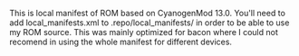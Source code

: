 This is local manifest of ROM based on CyanogenMod 13.0. You'll need to add local_manifests.xml to .repo/local_manifests/ in order to be able to use my ROM source. This was mainly optimized for bacon where I could not recomend in using the whole manifest for different devices.
